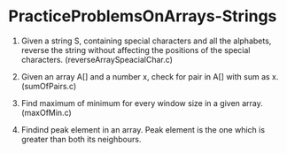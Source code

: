 # PracticeProblemsOnArrays-Strings

1. Given a string S, containing special characters and all the alphabets, reverse the string without
affecting the positions of the special characters. (reverseArraySpeacialChar.c)

2. Given an array A[] and a number x, check for pair in A[] with sum as x. (sumOfPairs.c)

3. Find maximum of minimum for every window size in a given array. (maxOfMin.c)

4. Findind peak element in an array. Peak element is the one which is greater than both its neighbours.



